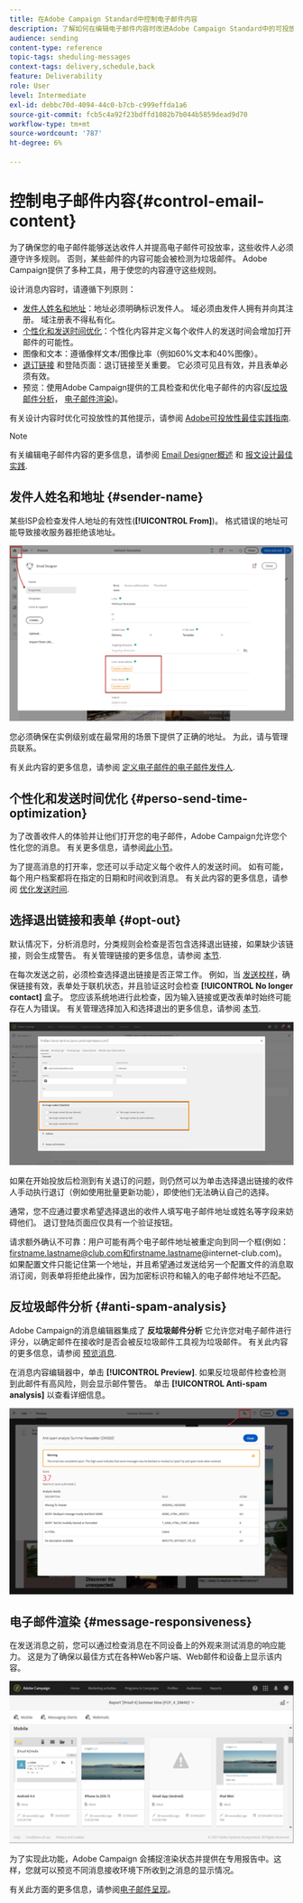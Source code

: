 ```yaml
---
title: 在Adobe Campaign Standard中控制电子邮件内容
description: 了解如何在编辑电子邮件内容时改进Adobe Campaign Standard中的可投放性。
audience: sending
content-type: reference
topic-tags: sheduling-messages
context-tags: delivery,schedule,back
feature: Deliverability
role: User
level: Intermediate
exl-id: debbc70d-4094-44c0-b7cb-c999effda1a6
source-git-commit: fcb5c4a92f23bdffd1082b7b044b5859dead9d70
workflow-type: tm+mt
source-wordcount: '787'
ht-degree: 6%

---
```


# 控制电子邮件内容{#control-email-content}

<!--TO KEEP because specific to Campaign-->

为了确保您的电子邮件能够送达收件人并提高电子邮件可投放率，这些收件人必须遵守许多规则。 否则，某些邮件的内容可能会被检测为垃圾邮件。 Adobe Campaign提供了多种工具，用于使您的内容遵守这些规则。

设计消息内容时，请遵循下列原则：

* [发件人姓名和地址](#sender-name)：地址必须明确标识发件人。 域必须由发件人拥有并向其注册。 域注册表不得私有化。
  <!--**Subject**: Avoid excessive capitalization and punctuation, and words that are frequently used by spammers ("Win", "Free", etc.).-->
* [个性化和发送时间优化](#perso-send-time-optimization)：个性化内容并定义每个收件人的发送时间会增加打开邮件的可能性。
* 图像和文本：遵循像样文本/图像比率（例如60%文本和40%图像）。
* [退订链接](#opt-out) 和登陆页面：退订链接至关重要。 它必须可见且有效，并且表单必须有效。
* 预览：使用Adobe Campaign提供的工具检查和优化电子邮件的内容([反垃圾邮件分析](#anti-spam-analysis)， [电子邮件渲染](#message-responsiveness))。

有关设计内容时优化可投放性的其他提示，请参阅 [Adobe可投放性最佳实践指南](https://experienceleague.adobe.com/docs/deliverability-learn/deliverability-best-practice-guide/content-best-practices-for-optimal-delivery.html).

>[!NOTE]
>
>有关编辑电子邮件内容的更多信息，请参阅 [Email Designer概述](../../designing/using/designing-content-in-adobe-campaign.md) 和 [报文设计最佳实践](../../designing/using/designing-content-in-adobe-campaign.md#content-design-best-practices).

## 发件人姓名和地址 {#sender-name}

某些ISP会检查发件人地址的有效性(**[!UICONTROL From]**)。 格式错误的地址可能导致接收服务器拒绝该地址。

![](assets/delivery_content_edition16.png)

您必须确保在实例级别或在最常用的场景下提供了正确的地址。 为此，请与管理员联系。

有关此内容的更多信息，请参阅 [定义电子邮件的电子邮件发件人](../../designing/using/subject-line.md#email-sender).

## 个性化和发送时间优化 {#perso-send-time-optimization}

为了改善收件人的体验并让他们打开您的电子邮件，Adobe Campaign允许您个性化您的消息。 有关更多信息，请参阅[此小节](../../designing/using/personalization.md)。

为了提高消息的打开率，您还可以手动定义每个收件人的发送时间。 如有可能，每个用户档案都将在指定的日期和时间收到消息。 有关此内容的更多信息，请参阅 [优化发送时间](../../sending/using/optimizing-the-sending-time.md).

## 选择退出链接和表单 {#opt-out}

默认情况下，分析消息时，分类规则会检查是否包含选择退出链接，如果缺少该链接，则会生成警告。 有关管理链接的更多信息，请参阅 [本节](../../designing/using/links.md).

在每次发送之前，必须检查选择退出链接是否正常工作。 例如，当 [发送校样](../../sending/using/sending-proofs.md)，确保链接有效，表单处于联机状态，并且验证这时会检查 **[!UICONTROL No longer contact]** 盒子。 您应该系统地进行此检查，因为输入链接或更改表单时始终可能存在人为错误。 有关管理选择加入和选择退出的更多信息，请参阅 [本节](../../audiences/using/managing-opt-in-and-opt-out-in-campaign.md).

![](assets/optin_landingpage_3.png)

如果在开始投放后检测到有关退订的问题，则仍然可以为单击选择退出链接的收件人手动执行退订（例如使用批量更新功能），即使他们无法确认自己的选择。

通常，您不应通过要求希望选择退出的收件人填写电子邮件地址或姓名等字段来妨碍他们。 退订登陆页面应仅具有一个验证按钮。

请求额外确认不可靠：用户可能有两个电子邮件地址被重定向到同一个框(例如：firstname.lastname@club.com和firstname.lastname@internet-club.com)。 如果配置文件只能记住第一个地址，并且希望通过发送给另一个配置文件的消息取消订阅，则表单将拒绝此操作，因为加密标识符和输入的电子邮件地址不匹配。

## 反垃圾邮件分析 {#anti-spam-analysis}

Adobe Campaign的消息编辑器集成了 **反垃圾邮件分析** 它允许您对电子邮件进行评分，以确定邮件在接收时是否会被反垃圾邮件工具视为垃圾邮件。 有关此内容的更多信息，请参阅 [预览消息](../../sending/using/previewing-messages.md).

在消息内容编辑器中，单击 **[!UICONTROL Preview]**. 如果反垃圾邮件检查检测到此邮件有高风险，则会显示邮件警告。 单击 **[!UICONTROL Anti-spam analysis]** 以查看详细信息。

![](assets/sending_anti-spam_analysis.png)

## 电子邮件渲染 {#message-responsiveness}

在发送消息之前，您可以通过检查消息在不同设备上的外观来测试消息的响应能力。 这是为了确保以最佳方式在各种Web客户端、Web邮件和设备上显示该内容。

![](assets/inbox_rendering_report_3.png)

为了实现此功能，Adobe Campaign 会捕捉渲染状态并提供在专用报告中。这样，您就可以预览不同消息接收环境下所收到之消息的显示情况。

有关此方面的更多信息，请参阅[电子邮件呈现](../../sending/using/email-rendering.md)。
